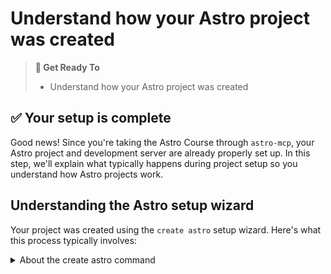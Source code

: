 # Understand how your Astro project was created

> **🎯 Get Ready To**
>
> - Understand how your Astro project was created

## ✅ Your setup is complete

Good news! Since you're taking the Astro Course through `astro-mcp`, your Astro project and development server are already properly set up. In this step, we'll explain what typically happens during project setup so you understand how Astro projects work.

## Understanding the Astro setup wizard

Your project was created using the `create astro` setup wizard. Here's what this process typically involves:

<details>
<summary>About the create astro command</summary>

The `create astro` command is the preferred way to create new Astro sites. You can use any of these commands depending on your package manager:

- **npm**: `npm create astro@latest`
- **pnpm**: `pnpm create astro@latest`
- **yarn**: `yarn create astro`

The setup wizard guides you through:

1. Installing the `create-astro` package
2. Choosing a project directory name
3. Selecting a starter template (minimal/empty was chosen for this project)
4. Installing dependencies automatically
5. Initializing a git repository
</details>
